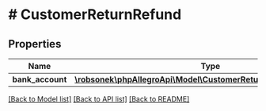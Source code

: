 # # CustomerReturnRefund

## Properties

Name | Type | Description | Notes
------------ | ------------- | ------------- | -------------
**bank_account** | [**\robsonek\phpAllegroApi\Model\CustomerReturnRefundBankAccount**](CustomerReturnRefundBankAccount.md) |  | [optional]

[[Back to Model list]](../../README.md#models) [[Back to API list]](../../README.md#endpoints) [[Back to README]](../../README.md)
